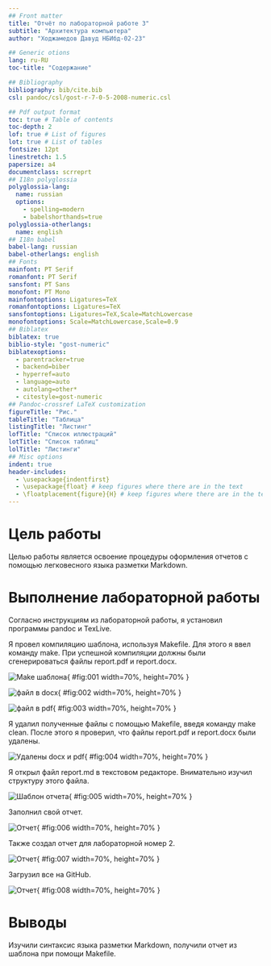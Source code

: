 ```yaml
---
## Front matter
title: "Отчёт по лабораторной работе 3"
subtitle: "Архитектура компьютера"
author: "Ходжамедов Давуд НБИбд-02-23"

## Generic otions
lang: ru-RU
toc-title: "Содержание"

## Bibliography
bibliography: bib/cite.bib
csl: pandoc/csl/gost-r-7-0-5-2008-numeric.csl

## Pdf output format
toc: true # Table of contents
toc-depth: 2
lof: true # List of figures
lot: true # List of tables
fontsize: 12pt
linestretch: 1.5
papersize: a4
documentclass: scrreprt
## I18n polyglossia
polyglossia-lang:
  name: russian
  options:
	- spelling=modern
	- babelshorthands=true
polyglossia-otherlangs:
  name: english
## I18n babel
babel-lang: russian
babel-otherlangs: english
## Fonts
mainfont: PT Serif
romanfont: PT Serif
sansfont: PT Sans
monofont: PT Mono
mainfontoptions: Ligatures=TeX
romanfontoptions: Ligatures=TeX
sansfontoptions: Ligatures=TeX,Scale=MatchLowercase
monofontoptions: Scale=MatchLowercase,Scale=0.9
## Biblatex
biblatex: true
biblio-style: "gost-numeric"
biblatexoptions:
  - parentracker=true
  - backend=biber
  - hyperref=auto
  - language=auto
  - autolang=other*
  - citestyle=gost-numeric
## Pandoc-crossref LaTeX customization
figureTitle: "Рис."
tableTitle: "Таблица"
listingTitle: "Листинг"
lofTitle: "Список иллюстраций"
lotTitle: "Список таблиц"
lolTitle: "Листинги"
## Misc options
indent: true
header-includes:
  - \usepackage{indentfirst}
  - \usepackage{float} # keep figures where there are in the text
  - \floatplacement{figure}{H} # keep figures where there are in the text
---
```


# Цель работы

Целью работы является освоение процедуры оформления отчетов с помощью легковесного языка разметки Markdown.

# Выполнение лабораторной работы

Согласно инструкциям из лабораторной работы, я установил программы pandoc и TexLive. 

Я провел компиляцию шаблона, используя Makefile. Для этого я ввел команду make.
При успешной компиляции должны были сгенерироваться файлы report.pdf и report.docx. 

![Make шаблона](image/01.png){ #fig:001 width=70%, height=70% }

![файл в docx](image/02.png){ #fig:002 width=70%, height=70% }

![файл в pdf](image/03.png){ #fig:003 width=70%, height=70% }

Я удалил полученные файлы с помощью Makefile, введя команду make clean. 
После этого я проверил, что файлы report.pdf и report.docx были удалены.

![Удалены docx и pdf](image/04.png){ #fig:004 width=70%, height=70% }

Я открыл файл report.md в текстовом редакторе.
Внимательно изучил структуру этого файла.

![Шаблон отчета](image/05.png){ #fig:005 width=70%, height=70% }

Заполнил свой отчет.

![Отчет](image/06.png){ #fig:006 width=70%, height=70% }

Также создал отчет для лабораторной номер 2.

![Отчет](image/07.png){ #fig:007 width=70%, height=70% }

Загрузил все на GitHub.

![Отчет](image/08.png){ #fig:008 width=70%, height=70% }

# Выводы

Изучили синтаксис языка разметки Markdown, получили отчет из шаблона при помощи Makefile. 